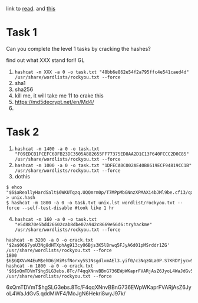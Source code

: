 link to [read](https://hashcat.net/wiki/doku.php?id=example_hashes). and [this](https://hkh4cks.com/blog/2018/02/05/password-cracking-tools/#hashcat) 

# Task 1 
Can you complete the level 1 tasks by cracking the hashes?


find out what XXX stand for!! GL
1. ```hashcat -m XXX -a 0 -o task.txt "48bb6e862e54f2a795ffc4e541caed4d" /usr/share/wordlists/rockyou.txt --force```
2. sha1
3. sha256
4. kill me, it will take me 11 to crake this
5. https://md5decrypt.net/en/Md4/
6. 

# Task 2

1. ```hashcat -m 1400 -a 0 -o task.txt "F09EDCB1FCEFC6DFB23DC3505A882655FF77375ED8AA2D1C13F640FCCC2D0C85" /usr/share/wordlists/rockyou.txt --force```
2. ```hashcat -m 1000 -a 0 -o task.txt "1DFECA0C002AE40B8619ECF94819CC1B" /usr/share/wordlists/rockyou.txt --force```
3. dothis
```console
$ ehco "$6$aReallyHardSalt$6WKUTqzq.UQQmrm0p/T7MPpMbGNnzXPMAXi4bJMl9be.cfi3/qxIf.hsGpS41BqMhSrHVXgMpdjS6xeKZAs02." > unix.hash
$ hashcat -m 1800 -a 0 -o task.txt unix.lst wordlist/rockyou.txt --force --self-test-disable #took like 1 hr
```
4. ```hashcat -m 160 -a 0 -o task.txt "e5d8870e5bdd26602cab8dbe07a942c8669e56d6:tryhackme" /usr/share/wordlists/rockyou.txt --force```

```console
hashcat -m 3200 -a 0 -o crack.txt '$2a$06$7yoU3Ng8dHTXphAg913cyO6Bjs3K5lBnwq5FJyA6d01pMSrddr1ZG' /usr/share/wordlists/rockyou.txt --force
1800
$6$GQXVvW4EuM$ehD6jWiMsfNorxy5SINsgdlxmAEl3.yif0/c3NqzGLa0P.S7KRDYjycw5bnYkF5ZtB8wQy8KnskuWQS3Yr1wQ0
hashcat -m 1800 -a 0 -o crack.txt '$6$xQmTDVmT$hgSLG3ebs.8Tc/F4qqXNnvBBnG736EWpWKaprFVARjAsZ6JyoL4WaJdGv5.qddMWF4/MoJgN6Hekri8wyJ97k/' /usr/share/wordlists/rockyou.txt --force
```


$6$xQmTDVmT$hgSLG3ebs.8Tc/F4qqXNnvBBnG736EWpWKaprFVARjAsZ6JyoL4WaJdGv5.qddMWF4/MoJgN6Hekri8wyJ97k/